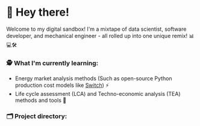 # 👋 Hey there!

Welcome to my digital sandbox! I'm a mixtape of data scientist, software developer, and mechanical engineer - all rolled up into one unique remix! 📊💻🛠

### 🕵️ What I'm currently learning:

- Energy market analysis methods (Such as open-source Python production cost models like [Switch](https://github.com/switch-model/switch)) ⚡️
- Life cycle assessment (LCA) and Techno-economic analysis (TEA) methods and tools 💸

### 🗂 Project directory:
